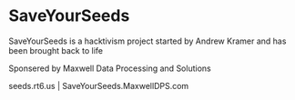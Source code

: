 # SaveYourSeeds
SaveYourSeeds is a hacktivism project started by Andrew Kramer and has been brought back to life

Sponsered by Maxwell Data Processing and Solutions

seeds.rt6.us | SaveYourSeeds.MaxwellDPS.com
